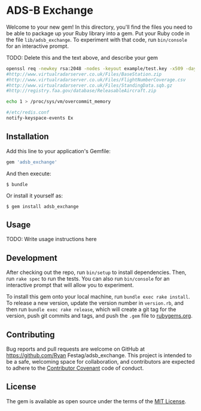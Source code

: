 # ADS-B Exchange

Welcome to your new gem! In this directory, you'll find the files you need to be able to package up your Ruby library into a gem. Put your Ruby code in the file `lib/adsb_exchange`. To experiment with that code, run `bin/console` for an interactive prompt.

TODO: Delete this and the text above, and describe your gem

```bash
openssl req -newkey rsa:2048 -nodes -keyout example/test.key -x509 -days 365 -out example/test.crt
#http://www.virtualradarserver.co.uk/Files/BaseStation.zip
#http://www.virtualradarserver.co.uk/Files/FlightNumberCoverage.csv
#http://www.virtualradarserver.co.uk/Files/StandingData.sqb.gz
#http://registry.faa.gov/database/ReleasableAircraft.zip

echo 1 > /proc/sys/vm/overcommit_memory

#/etc/redis.conf
notify-keyspace-events Ex
```

## Installation

Add this line to your application's Gemfile:

```ruby
gem 'adsb_exchange'
```

And then execute:

    $ bundle

Or install it yourself as:

    $ gem install adsb_exchange

## Usage

TODO: Write usage instructions here

## Development

After checking out the repo, run `bin/setup` to install dependencies. Then, run `rake spec` to run the tests. You can also run `bin/console` for an interactive prompt that will allow you to experiment.

To install this gem onto your local machine, run `bundle exec rake install`. To release a new version, update the version number in `version.rb`, and then run `bundle exec rake release`, which will create a git tag for the version, push git commits and tags, and push the `.gem` file to [rubygems.org](https://rubygems.org).

## Contributing

Bug reports and pull requests are welcome on GitHub at https://github.com/Ryan Festag/adsb_exchange. This project is intended to be a safe, welcoming space for collaboration, and contributors are expected to adhere to the [Contributor Covenant](http://contributor-covenant.org) code of conduct.


## License

The gem is available as open source under the terms of the [MIT License](http://opensource.org/licenses/MIT).

